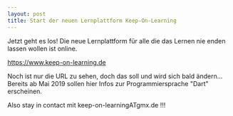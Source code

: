 ```yaml
---
layout: post
title: Start der neuen Lernplattform Keep-On-Learning
---
```


Jetzt geht es los! Die neue Lernplattform für alle die das Lernen nie enden lassen wollen ist online.

https://www.keep-on-learning.de  

Noch ist nur die URL zu sehen, doch das soll und wird sich bald ändern...  
Bereits ab Mai 2019 sollen hier Infos zur Programmiersprache "Dart" erscheinen.

Also stay in contact mit keep-on-learningATgmx.de !!!
